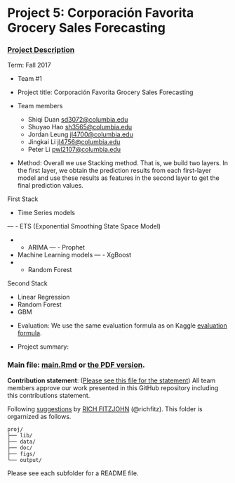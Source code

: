 # Project 5: Corporación Favorita Grocery Sales Forecasting

### [Project Description](https://www.kaggle.com/c/favorita-grocery-sales-forecasting)

Term: Fall 2017

+ Team #1
+ Project title: Corporación Favorita Grocery Sales Forecasting
+ Team members
	+ Shiqi Duan sd3072@columbia.edu
	+ Shuyao Hao sh3565@columbia.edu
	+ Jordan Leung jl4700@columbia.edu
	+ Jingkai Li jl4756@columbia.edu
	+ Peter Li pwl2107@columbia.edu
	 

+ Method: Overall we use Stacking method. That is, we build two layers. In the first layer, we obtain the prediction results from each first-layer model and use these results as features in the second layer to get the final prediction values. 
        
First Stack
- Time Series models

— - ETS (Exponential Smoothing State Space Model)
- - ARIMA
— - Prophet
- Machine Learning models
— - XgBoost
- - Random Forest


Second Stack
- Linear Regression
- Random Forest
- GBM


+ Evaluation: We use the same evaluation formula as on Kaggle [evaluation formula](https://www.kaggle.com/c/favorita-grocery-sales-forecasting#evaluation).

+ Project summary: 	

### Main file: [main.Rmd](doc/main.Rmd) or [the PDF version](doc/main.pdf).   

**Contribution statement**: ([Please see this file for the statement](doc/a_note_on_contributions.md))
All team members approve our work presented in this GitHub repository including this contributions statement.  

Following [suggestions](http://nicercode.github.io/blog/2013-04-05-projects/) by [RICH FITZJOHN](http://nicercode.github.io/about/#Team) (@richfitz). This folder is orgarnized as follows.

```
proj/
├── lib/
├── data/
├── doc/
├── figs/
└── output/
```

Please see each subfolder for a README file.
